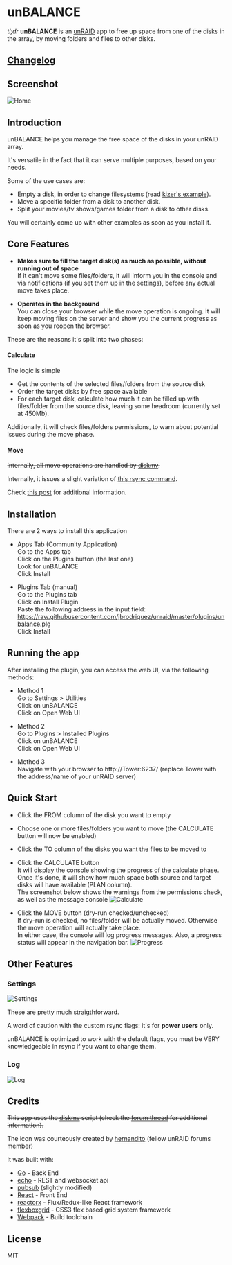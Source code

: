 unBALANCE
=========

*tl;dr* **unBALANCE** is an [unRAID](http://lime-technology.com) app to free up space from one of the disks in the array, by moving folders and files to other disks.

## [Changelog](https://github.com/jbrodriguez/unbalance/releases)

## Screenshot
![Home](metadata/images/200-home.png)

## Introduction
unBALANCE helps you manage the free space of the disks in your unRAID array.

It's versatile in the fact that it can serve multiple purposes, based on your needs.

Some of the use cases are:
- Empty a disk, in order to change filesystems (read [kizer's example](http://lime-technology.com/forum/index.php?topic=45352.msg435488#msg435488)).
- Move a specific folder from a disk to another disk.
- Split your movies/tv shows/games folder from a disk to other disks.

You will certainly come up with other examples as soon as you install it.

## Core Features
 - **Makes sure to fill the target disk(s) as much as possible, without
running out of space**<br>
If it can't move some files/folders, it will inform you in the console and via notifications (if you
set them up in the settings), before any actual move takes place.

 - **Operates in the background**<br>
 You can close your browser while the move operation is ongoing. It will keep moving files on the
 server and show you the current progress as soon as you reopen the browser.

These are the reasons it's split into two phases:
#### Calculate
The logic is simple
- Get the contents of the selected files/folders from the source disk
- Order the target disks by free space available
- For each target disk, calculate how much it can be filled up with files/folder from the source disk, leaving some headroom (currently set at 450Mb).

Additionally, it will check files/folders permissions, to warn about potential issues during the move phase.

#### Move
~~Internally, all move operations are handled by [diskmv](https://github.com/trinapicot/unraid-diskmv).~~

Internally, it issues a slight variation of [this rsync command](https://lime-technology.com/forum/index.php?topic=37490.msg449941#msg449941).

Check [this post](https://lime-technology.com/forum/index.php?topic=45352.msg476018#msg476018) for additional information.


## Installation
There are 2 ways to install this application

- Apps Tab (Community Application)<br/>
Go to the Apps tab<br/>
Click on the Plugins button (the last one)<br/>
Look for unBALANCE<br/>
Click Install

- Plugins Tab (manual)<br/>
Go to the Plugins tab<br/>
Click on Install Plugin<br/>
Paste the following address in the input field: https://raw.githubusercontent.com/jbrodriguez/unraid/master/plugins/unbalance.plg<br/>
Click Install


## Running the app
After installing the plugin, you can access the web UI, via the following methods:

- Method 1<br/>
Go to Settings > Utilities<br/>
Click on unBALANCE<br/>
Click on Open Web UI<br/>

- Method 2<br/>
Go to Plugins > Installed Plugins<br/>
Click on unBALANCE<br/>
Click on Open Web UI<br/>

- Method 3<br/>
Navigate with your browser to http://Tower:6237/ (replace Tower with the address/name of your unRAID server)<br/>


## Quick Start
- Click the FROM column of the disk you want to empty
- Choose one or more files/folders you want to move (the CALCULATE button will now be enabled)
- Click the TO column of the disks you want the files to be moved to
- Click the CALCULATE button<br>
It will display the console showing the progress of the calculate phase.<br>
Once it's done, it will show how much space both source and target disks will have available (PLAN column).<br>
The screenshot below shows the warnings from the permissions check, as well as the message console
![Calculate](metadata/images/200-calculate.png)

- Click the MOVE button (dry-run checked/unchecked)<br>
If dry-run is checked, no files/folder will be actually moved. Otherwise the move operation will actually take place.<br>
In either case, the console will log progress messages. Also, a progress status will appear in the navigation bar.
![Progress](metadata/images/200-move.png)


## Other Features
### Settings
![Settings](metadata/images/200-settings.png)

These are pretty much straigthforward.

A word of caution with the custom rsync flags: it's for **power users** only.

unBALANCE is optimized to work with the default flags, you must be VERY knowledgeable in rsync if you
want to change them.

### Log
![Log](metadata/images/200-log.png)

## Credits
~~This app uses the [diskmv](https://github.com/trinapicot/unraid-diskmv) script (check the [forum thread](http://lime-technology.com/forum/index.php?topic=36201.0) for additional information).~~

The icon was courteously created by [hernandito](http://lime-technology.com/forum/index.php?topic=39707.msg372508#msg372508) (fellow unRAID forums member)

It was built with:

- [Go](https://golang.org/) - Back End
- [echo](https://github.com/labstack/echo) - REST and websocket api
- [pubsub](https://github.com/tuxychandru/pubsub/) (slightly modified)
- [React](https://facebook.github.io/react/) - Front End
- [reactorx](https://github.com/jbrodriguez/reactorx) - Flux/Redux-like React framework
- [flexboxgrid](http://flexboxgrid.com/) - CSS3 flex based grid system
framework
- [Webpack](https://webpack.github.io/) - Build toolchain

## License
MIT

